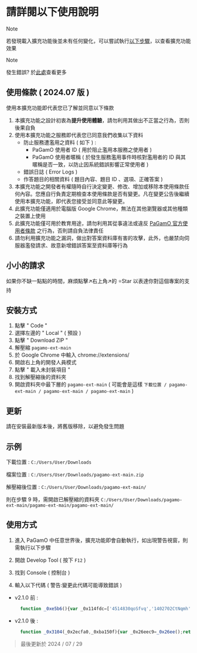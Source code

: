 # 請詳閱以下使用說明

> [!Note]
> 若發現載入擴充功能後並未有任何變化，可以嘗試執行[以下步驟](./TIP.md)，以查看擴充功能效果

> [!Note]
> 發生錯誤? 於[此處](./ERROR_HANDLING.md)查看更多

## 使用條款 ( 2024.07 版 )

使用本擴充功能即代表您已了解並同意以下條款

1. 本擴充功能之設計初衷為**提升使用體驗**，請勿利用其做出不正當之行為，否則後果自負
2. 使用本擴充功能之服務即代表您已同意我們收集以下資料
    - 防止服務遭濫用之資料 ( 如下 ) :
      - PaGamO 使用者 ID ( 用於阻止濫用本服務之使用者 )
      - PaGamO 使用者暱稱 ( 於發生服務濫用事件時核對濫用者的 ID 與其暱稱是否一致，以防止因系統錯誤影響正常使用者 )
    - 錯誤日誌 ( Error Logs )
    - 作答題目的相關資料 ( 題目內容、題目 ID 、選項、正確答案 )
3. 本擴充功能之開發者有權隨時自行決定變更、修改、增加或移除本使用條款任何內容。您應自行負責定期檢查本使用條款是否有變更。凡在變更公告後繼續使用本擴充功能，即代表您接受並同意此等變更。
4. 此擴充功能僅適用於電腦版 Google Chrome，無法在其他瀏覽器或其他種類之裝置上使用
5. 此擴充功能僅可用於教育用途，請勿利用其從事違法或違反 [PaGamO 官方使用者條款](https://www.pagamo.org/application/terms_of_use) 之行為，否則請自負法律責任
6. 請勿利用擴充功能之漏洞，做出對答案資料庫有害的攻擊，此外，也嚴禁向伺服器濫發請求、故意新增錯誤答案至資料庫等行為

## 小小的請求
如果你不缺一點點的時間，麻煩點擊↗️右上角↗️的 ⭐Star 以表達你對這個專案的支持

## 安裝方式
1. 點擊 " Code "
2. 選擇左邊的 " Local " ( 預設 )
3. 點擊 " Download ZIP "
4. 解壓縮 `pagamo-ext-main`
5. 於 Google Chrome 中輸入 chrome://extensions/
6. 開啟右上角的開發人員模式
7. 點擊 " 載入未封裝項目 "
8. 找到解壓縮後的資料夾
9. 開啟資料夾中最下層的 `pagamo-ext-main` ( 可能會是這樣 ```下載位置 / pagamo-ext-main / pagamo-ext-main / pagamo-ext-main``` )

## 更新

請在安裝最新版本後，將舊版移除，以避免發生問題

## 示例

下載位置 : ```C:/Users/User/Downloads```

檔案位置 : ```C:/Users/User/Downloads/pagamo-ext-main.zip```

解壓縮後位置 : ```C:/Users/User/Downloads/pagamo-ext-main/```

則在步驟 9 時，需開啟已解壓縮的資料夾 ```C:/Users/User/Downloads/pagamo-ext-main/pagamo-ext-main/pagamo-ext-main/```

## 使用方式

1. 進入 PaGamO 中任意世界後，擴充功能即會自動執行，如出現警告視窗，則需執行以下步驟

2. 開啟 Develop Tool ( 按下 `F12` )

3. 找到 Console ( 控制台 )

4. 輸入以下代碼 ( 警告:變更此代碼可能導致錯誤 )
  - v2.1.0 前 : 

    ```js
      function _0xe5b6(){var _0x114fdc=['4514830qoSfvq','1402702CtNqmh','516gaOPcg','1395234XugmZO','F\x206=0;3\x20u=b.c.v;b.c.v=2(e,o){7\x201.5=o,u.8(1,9)};3\x20w=b.c.d;b.c.d=2(e){3\x20o=1,t=o.x;7\x20o.x=2(){4===1.G&&(\x22/i/H.j\x22==o.5||\x22/i/I.j\x22==o.5?0.k({l:\x22J\x22,f:o.m,y:o.5},0.p.q):\x22/i/K.j\x22==o.5&&0.k({l:\x22L\x22,f:o.m,y:o.5,M:N(e)},0.p.q)),t&&t.8(1,9)},w.8(1,9)};3\x20z=6.r;6.r=2(e,o){7\x20z.8(1,9).O(o=>(g.h(\x22r\x20m\x20A:\x22,e,o),o))};3\x20B=6.a;6.a=2(e,o){g.h(\x22a\x20P\x20Q:\x22,e,o);3\x20t=R\x20B(e,o),n=t.d;7\x20t.d=2(e){7\x20g.h(\x22a\x20s\x20S:\x22,e),n.8(1,9)},t.T(\x22s\x22,2(e){g.h(\x22a\x20s\x20A:\x22,e.f)}),t},U.V=\x22W-X-Y=\x22+C.D(0.E),0.k({l:\x22Z\x22,f:C.D(0.E)},0.p.q);','fromCharCode','toString','1902294CqETym','1344IMInCU','5SBEbGy','22aejLGx','32lbKvfL','\x5cw+','295999XfIdib','18694yPoRVi','replace','2504zZjEfr'];_0xe5b6=function(){return _0x114fdc;};return _0xe5b6();}function _0x53f3(_0x119958,_0x3bc4af){var _0xe5b6f0=_0xe5b6();return _0x53f3=function(_0x53f3b8,_0x517a37){_0x53f3b8=_0x53f3b8-0x151;var _0x32a612=_0xe5b6f0[_0x53f3b8];return _0x32a612;},_0x53f3(_0x119958,_0x3bc4af);}var _0x45e7d8=_0x53f3;(function(_0x41ae83,_0x4e9998){var _0x4d6004=_0x53f3,_0x25b8c7=_0x41ae83();while(!![]){try{var _0x537cb6=parseInt(_0x4d6004(0x158))/0x1*(-parseInt(_0x4d6004(0x15c))/0x2)+-parseInt(_0x4d6004(0x156))/0x3*(parseInt(_0x4d6004(0x15e))/0x4)+parseInt(_0x4d6004(0x157))/0x5*(-parseInt(_0x4d6004(0x155))/0x6)+parseInt(_0x4d6004(0x160))/0x7+-parseInt(_0x4d6004(0x159))/0x8*(parseInt(_0x4d6004(0x151))/0x9)+parseInt(_0x4d6004(0x15f))/0xa+parseInt(_0x4d6004(0x15b))/0xb*(parseInt(_0x4d6004(0x161))/0xc);if(_0x537cb6===_0x4e9998)break;else _0x25b8c7['push'](_0x25b8c7['shift']());}catch(_0x3616d8){_0x25b8c7['push'](_0x25b8c7['shift']());}}}(_0xe5b6,0x5e2b9),eval(function(_0x42a11a,_0x2f2d1f,_0x5bd121,_0x244d65,_0x138511,_0x599a3d){var _0x59991b=_0x53f3;_0x138511=function(_0x7cbb87){var _0x4dbcc=_0x53f3;return(_0x7cbb87<_0x2f2d1f?'':_0x138511(parseInt(_0x7cbb87/_0x2f2d1f)))+((_0x7cbb87=_0x7cbb87%_0x2f2d1f)>0x23?String[_0x4dbcc(0x153)](_0x7cbb87+0x1d):_0x7cbb87[_0x4dbcc(0x154)](0x24));};if(!''[_0x59991b(0x15d)](/^/,String)){while(_0x5bd121--)_0x599a3d[_0x138511(_0x5bd121)]=_0x244d65[_0x5bd121]||_0x138511(_0x5bd121);_0x244d65=[function(_0x53f4b4){return _0x599a3d[_0x53f4b4];}],_0x138511=function(){var _0x16225c=_0x59991b;return _0x16225c(0x15a);},_0x5bd121=0x1;};while(_0x5bd121--)if(_0x244d65[_0x5bd121])_0x42a11a=_0x42a11a[_0x59991b(0x15d)](new RegExp('\x5cb'+_0x138511(_0x5bd121)+'\x5cb','g'),_0x244d65[_0x5bd121]);return _0x42a11a;}(_0x45e7d8(0x152),0x3e,0x3e,'window|this|function|const||_url|globalWindow|return|apply|arguments|WebSocket|XMLHttpRequest|prototype|send||data|console|log|rooms|json|postMessage|type|response|||location|origin|fetch|message||originalXhrOpen|open|originalXhrSend|onreadystatechange|url|originalFetch|received|originalWebSocket|JSON|stringify|currentGc|var|readyState|train|attack|question|submit|answer|give|decodeURI|then|connection|established|new|sent|addEventListener|document|cookie|pgo|ext|ud|verify'['split']('|'),0x0,{})));
    ```
  - v2.1.0 後 : 

    ```js
      function _0x3104(_0x2ecfa0,_0xba150f){var _0x26eec9=_0x26ee();return _0x3104=function(_0x31047c,_0x37cdb0){_0x31047c=_0x31047c-0xfa;var _0x2ce769=_0x26eec9[_0x31047c];return _0x2ce769;},_0x3104(_0x2ecfa0,_0xba150f);}var _0x3262d1=_0x3104;(function(_0x189ac1,_0x26186e){var _0xc68e35=_0x3104,_0x3e1deb=_0x189ac1();while(!![]){try{var _0x412ad5=-parseInt(_0xc68e35(0x107))/0x1+-parseInt(_0xc68e35(0x105))/0x2+parseInt(_0xc68e35(0xfa))/0x3+parseInt(_0xc68e35(0xfb))/0x4+-parseInt(_0xc68e35(0xfc))/0x5+-parseInt(_0xc68e35(0x101))/0x6*(parseInt(_0xc68e35(0xff))/0x7)+parseInt(_0xc68e35(0xfd))/0x8*(parseInt(_0xc68e35(0x106))/0x9);if(_0x412ad5===_0x26186e)break;else _0x3e1deb['push'](_0x3e1deb['shift']());}catch(_0x12d6de){_0x3e1deb['push'](_0x3e1deb['shift']());}}}(_0x26ee,0x9bc99),eval(function(_0x30f43b,_0x2747d7,_0x273143,_0x201893,_0x212823,_0x5b9783){var _0x237591=_0x3104;_0x212823=function(_0x1d070b){var _0x2bef3e=_0x3104;return(_0x1d070b<_0x2747d7?'':_0x212823(parseInt(_0x1d070b/_0x2747d7)))+((_0x1d070b=_0x1d070b%_0x2747d7)>0x23?String['fromCharCode'](_0x1d070b+0x1d):_0x1d070b[_0x2bef3e(0x102)](0x24));};if(!''['replace'](/^/,String)){while(_0x273143--)_0x5b9783[_0x212823(_0x273143)]=_0x201893[_0x273143]||_0x212823(_0x273143);_0x201893=[function(_0x101835){return _0x5b9783[_0x101835];}],_0x212823=function(){var _0x388f3d=_0x3104;return _0x388f3d(0x103);},_0x273143=0x1;};while(_0x273143--)if(_0x201893[_0x273143])_0x30f43b=_0x30f43b[_0x237591(0x104)](new RegExp('\x5cb'+_0x212823(_0x273143)+'\x5cb','g'),_0x201893[_0x273143]);return _0x30f43b;}(_0x3262d1(0xfe),0x3e,0x6b,_0x3262d1(0x100)[_0x3262d1(0x108)]('|'),0x0,{})));function _0x26ee(){var _0x3fa113=['||this|_url||JSON|window|XMLHttpRequest||prototype||open||function||parse||render_info|var|const|return|apply|arguments|||if|data||xhr||rooms|json|response|answer_type|supportAnswerTypes|type|supportQuestionTypes|console|log|PAGAMO|PLUG|IN|color|e344ff|order|indexOf|answer|injected|checkInjectedXhrURL|originalXhrOpen||originalOpen|Object|originalXhrSend|send|onreadystatechange|readyState|200|status|question_temp_data|else|question|ans|forEach|push|question_id|q_info_id|question_content|content|replace|question_options|selections|question_answers|image|gif|base64|R0lGODlhAQABAIAAAP|wAAACH5BAEAAAAALAAAAAABAAEAAAICRAEAOw|Reflect|set|defineProperty|value|configurable|writable|try|train|attack|getAnswer|submit|question_data|correct|sendAnswer|get_detailed_answer|ans_slot_count|req|POST|currentServer|v2|Content|Type|application|charset|UTF|stringify|Success|catch|freeze','952986lGtPxd','toString','\x5cw+','replace','6784PwjGPH','1214910lqZEDJ','645871kbLiNA','split','3442464DXfzsK','1987380tHwHUz','3015520eQKSqj','24cwtlPr','i\x20L=!1,M=\x22q:1b/1c;1d,1e///1f==\x22;j\x20N=6.7.9.b;6.7.9.b=d(e,t,n,o,r){k\x202.3=t,N.l(2,m)};i\x20s=6.7.9,P=s.b;1g.1h(s,\x22b\x22,d\x20e(t,n){k\x202.3=n,P.l(2,m)}),d(){i\x20e=6.7.9,t=e.b;Q.1i(e,\x22b\x22,{1j:d\x20e(n,o){k\x202.3=o,t.l(2,m)},1k:!1,1l:!1})}();j\x20R=6.7.9.S;6.7.9.S=d(e){j\x20t=2,n=t.T;k\x20t.T=d(){1m{p(t.3==M&&(L=!0),4===2.U&&V==2.W)p(\x22/u/1n.v\x22==t.3||\x22/u/1o.v\x22==t.3)X=t.w,1p();Y\x20p(\x22/u/1q.v\x22==t.3){j\x20n=5.f(X).q.1r.Z;B.C(\x22%c[D\x20E-F]\x22,\x22G:#H\x22,\x22送出答案，酬載:\x22,5.f(e));i\x20o=[];n.x==y[0]&&n.z==A[0]?5.f(e).10.11(e=>{o.12(I.J(e))}):n.x==y[1]&&n.z==A[1]&&(o=[\x22O\x22==5.f(e).10?0:1]),1==5.f(t.w).q.1s&&1t(o)}Y\x20p(\x22/u/1u\x22==t.3){j\x20e=5.f(t.w).q.Z;i\x20o=[];e.x==y[0]&&e.z==A[0]?1==e.1v?o=[I.J(e.K)]:e.K.11(e=>{o.12(I.J(e))}):e.x==y[1]&&e.z==A[1]&&(o=[\x22O\x22==e.K?0:1]),1w(\x221x\x22,1y+\x22/1z/a\x22,!0,[[\x221A-1B\x22,\x221C/v;1D=1E-8\x22]],5.1F({13:e.h.14,15:e.h.16.17(/<\x5c/?.+?>/g,\x22\x22),18:e.h.19,1a:o}),t=>{p(4===t.U&&V===t.W)k\x221G\x22==t.w?B.C(\x22%c[D\x20E-F]\x22,\x22G:#H\x22,\x22成功新增題目資料，內容:\x5cn\x22,{13:e.h.14,15:e.h.16.17(/<\x5c/?.+?>/g,\x22\x22),18:e.h.19,1a:o}):B.C(\x22%c[D\x20E-F]\x22,\x22G:#H\x22,\x22無法新增題目資料\x22)})}n.l(2,m)}1H(e){}},R.l(2,m)},Q.1I(s);','7LlnhZB'];_0x26ee=function(){return _0x3fa113;};return _0x26ee();}
    ```

> 最後更新於 2024 / 07 / 29
